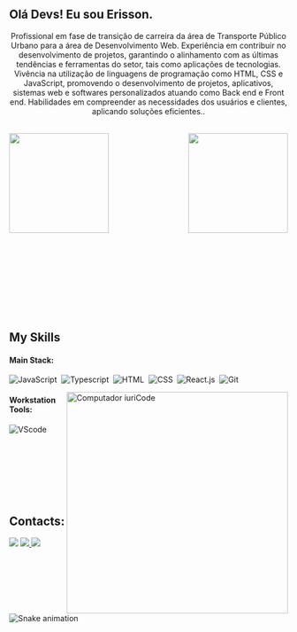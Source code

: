 ## Olá Devs! Eu sou Erisson.


<p align="center">Profissional em fase de transição de carreira da área de Transporte Público Urbano para a área de Desenvolvimento Web. Experiência em contribuir no desenvolvimento de projetos, garantindo o alinhamento com as últimas tendências e ferramentas do setor, tais como aplicações de tecnologias. Vivência na utilização de linguagens de programação como HTML, CSS e JavaScript, promovendo o desenvolvimento de projetos, aplicativos, sistemas web e softwares personalizados atuando como Back end e Front end. Habilidades em compreender as necessidades dos usuários e clientes, aplicando soluções eficientes..</p>&nbsp;

<div>
  
  <img  height="180em" src="https://github-readme-stats.vercel.app/api?username=Erisson10&show_icons=true&theme=great-gatsby&include_all_commits=true&count_private=true"/>
  <img align="right" height="180em" src="https://github-readme-stats.vercel.app/api/top-langs/?username=Erisson10&layout=compact&langs_count=16&theme=great-gatsby"/>
</div>
 
 &nbsp;
 &nbsp;

<br>
<br>
<br>
<br>
<br>
<br>

## My Skills

#### Main Stack:


![JavaScript](https://img.shields.io/badge/JavaScript-F7DF1E?style=for-the-badge&logo=javascript&logoColor=black)&nbsp;
![Typescript](https://img.shields.io/badge/TypeScript-007ACC?style=for-the-badge&logo=typescript&logoColor=white)&nbsp;
![HTML](https://img.shields.io/badge/HTML5-E34F26?style=for-the-badge&logo=html5&logoColor=white)&nbsp;
![CSS](https://img.shields.io/badge/CSS3-1572B6?style=for-the-badge&logo=css3&logoColor=white)&nbsp;
![React.js](https://img.shields.io/badge/React-20232A?style=for-the-badge&logo=react&logoColor=61DAFB)&nbsp;
![Git](https://img.shields.io/badge/GIT-E44C30?style=for-the-badge&logo=git&logoColor=white)&nbsp;


<img src="https://raw.githubusercontent.com/MicaelliMedeiros/micaellimedeiros/master/image/computer-illustration.png" min-width="400px" max-width="400px" width="400px" align="right" alt="Computador iuriCode">


#### Workstation Tools:

![VScode](https://img.shields.io/badge/vscode-4285F4?style=for-the-badge&logo=vscode&logoColor=white)&nbsp;

&nbsp;
&nbsp;
<br>
<br>
<br>
<br>
<br>
<br>

## Contacts:

<div> 
  <a href="https://www.linkedin.com/in/erisson-de-oliveira" target="_blank"><img src="https://img.shields.io/badge/-LinkedIn-%230077B5?style=for-the-badge&logo=linkedin&logoColor=white" target="_blank"></a> 
<a href="https://www.instagram.com/erissong3" target="_blank"><img src="https://img.shields.io/badge/-Instagram-%23E4405F?style=for-the-badge&logo=instagram&logoColor=white">
</a>
<a href = "mailto:contato.erissonvelame@gmail.com"> <img src="https://img.shields.io/badge/-Gmail-%23333?style=for-the-badge&logo=gmail&logoColor=white" target="_blank"></a>


![Snake animation](https://github.com/LuigiGF/LuigiGF/blob/output/github-contribution-grid-snake.svg)
